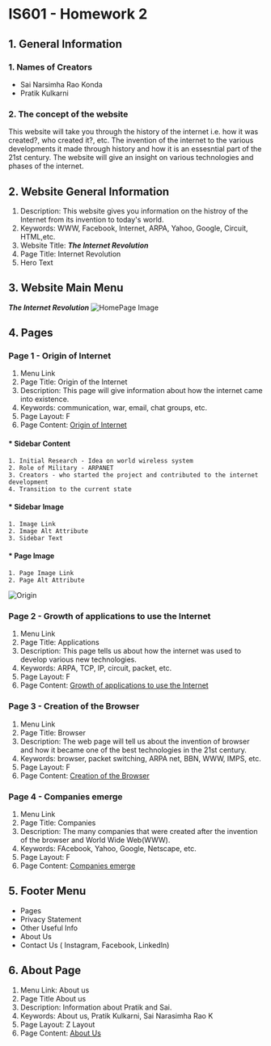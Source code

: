 # __IS601 - Homework 2__
## 1. __General Information__
### 1. __Names of Creators__

   * Sai Narsimha Rao Konda
   * Pratik Kulkarni

### 2. __The concept of the website__

   This website will take you through the history of the internet i.e. how it was created?, who created it?, etc. The invention of the internet to the various developments it made through history and how it is an essesntial part of the 21st century. The website will give an insight on various technologies and phases of the internet.

## 2. __Website General Information__

   1. Description: This website gives you information on the histroy of the Internet from its invention to today's world.
   2. Keywords: WWW, Facebook, Internet, ARPA, Yahoo, Google, Circuit, HTML,etc.
   3. Website Title: *__The Internet Revolution__*
   4. Page Title: Internet Revolution
   5. Hero Text

## 3. __Website Main Menu__
   *__The Internet Revolution__*
![HomePage Image](https://github.com/pratik1596/IS601Homework2/raw/main/homepagebg.jpg "Home-Page Background")

## 4. __Pages__

### Page 1 - Origin of Internet

   1. Menu Link
   2. Page Title: Origin of the Internet
   3. Description: This page will give information about how the internet came into existence.
   4. Keywords: communication, war, email, chat groups, etc.
   5. Page Layout: F
   6. Page Content: [Origin of Internet](https://github.com/pratik1596/IS601Homework2/blob/main/page1.md)

#### * __Sidebar Content__
    
    1. Initial Research - Idea on world wireless system
    2. Role of Military - ARPANET 
    3. Creators - who started the project and contributed to the internet development
    4. Transition to the current state
 
#### * __Sidebar Image__

    1. Image Link
    2. Image Alt Attribute
    3. Sidebar Text
    
#### * __Page Image__

    1. Page Image Link
    2. Page Alt Attribute
 ![Origin](https://cdn.britannica.com/s:800x1000/88/129488-050-6B1CA905/Internet-blue-screen-blog-society-history-media-2009.jpg "Origin")
     
### Page 2 - Growth of applications to use the Internet

   1. Menu Link
   2. Page Title: Applications
   3. Description: This page tells us about how the internet was used to develop various new technologies.
   4. Keywords: ARPA, TCP, IP, circuit, packet, etc.
   5. Page Layout: F
   6. Page Content: [Growth of applications to use the Internet](https://github.com/pratik1596/IS601Homework2/blob/main/page2.md)
    
### Page 3 - Creation of the Browser 

   1. Menu Link
   2. Page Title: Browser
   3. Description: The web page will tell us about the invention of browser and how it became one of the best technologies in the 21st century.
   4. Keywords: browser, packet switching, ARPA net, BBN, WWW, IMPS, etc. 
   5. Page Layout: F
   6. Page Content: [Creation of the Browser](https://github.com/pratik1596/IS601Homework2/blob/main/page3.md)
    
### Page 4 - Companies emerge

   1. Menu Link
   2. Page Title: Companies
   3. Description: The many companies that were created after the invention of the browser and World Wide Web(WWW).
   4. Keywords: FAcebook, Yahoo, Google, Netscape, etc.
   5. Page Layout: F
   6. Page Content: [Companies emerge](https://github.com/pratik1596/IS601Homework2/blob/main/page4.md)

## 5. __Footer Menu__

   * Pages
   * Privacy Statement
   * Other Useful Info
   * About Us
   * Contact Us ( Instagram, Facebook, LinkedIn)

## 6. __About Page__

   1. Menu Link: About us
   2. Page Title About us
   3. Description: Information about Pratik and Sai.
   4. Keywords: About us, Pratik Kulkarni, Sai Narasimha Rao K
   5. Page Layout: Z Layout
   6. Page Content: [About Us](https://github.com/pratik1596/IS601Homework2/blob/main/AboutUs.md)
